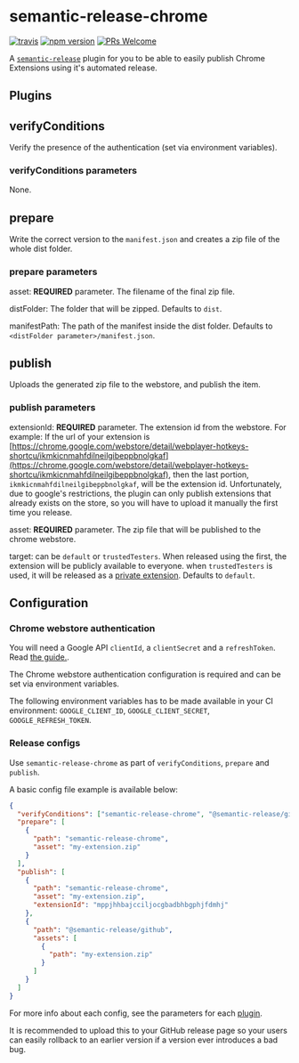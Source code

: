 # semantic-release-chrome

[![travis](https://img.shields.io/travis/GabrielDuarteM/semantic-release-chrome/master.svg)](https://travis-ci.org/GabrielDuarteM/semantic-release-chrome)
[![npm version](https://img.shields.io/npm/v/semantic-release-chrome.svg)](https://www.npmjs.com/package/semantic-release-chrome)
[![PRs Welcome](https://img.shields.io/badge/PRs-welcome-brightgreen.svg)](http://makeapullrequest.com)

A [`semantic-release`](https://github.com/semantic-release/semantic-release) plugin for you to be able to easily publish Chrome Extensions using it's automated release.

## Plugins

## verifyConditions

Verify the presence of the authentication (set via environment variables).

### verifyConditions parameters

None.

## prepare

Write the correct version to the `manifest.json` and creates a zip file of the whole dist folder.

### prepare parameters

asset: **REQUIRED** parameter. The filename of the final zip file.

distFolder: The folder that will be zipped. Defaults to `dist`.

manifestPath: The path of the manifest inside the dist folder. Defaults to `<distFolder parameter>/manifest.json`.

## publish

Uploads the generated zip file to the webstore, and publish the item.

### publish parameters

extensionId: **REQUIRED** parameter. The extension id from the webstore. For example: If the url of your extension is [https://chrome.google.com/webstore/detail/webplayer-hotkeys-shortcu/ikmkicnmahfdilneilgibeppbnolgkaf](https://chrome.google.com/webstore/detail/webplayer-hotkeys-shortcu/ikmkicnmahfdilneilgibeppbnolgkaf), then the last portion, `ikmkicnmahfdilneilgibeppbnolgkaf`, will be the extension id. Unfortunately, due to google's restrictions, the plugin can only publish extensions that already exists on the store, so you will have to upload it manually the first time you release.

asset: **REQUIRED** parameter. The zip file that will be published to the chrome webstore.

target: can be `default` or `trustedTesters`. When released using the first, the extension will be publicly available to everyone. when `trustedTesters` is used, it will be released as a [private extension](https://support.google.com/chrome/a/answer/2663860). Defaults to `default`.

## Configuration

### Chrome webstore authentication

You will need a Google API `clientId`, a `clientSecret` and a `refreshToken`. Read [the guide.](Authentication.md).

The Chrome webstore authentication configuration is required and can be set via environment variables.

The following environment variables has to be made available in your CI environment: `GOOGLE_CLIENT_ID`, `GOOGLE_CLIENT_SECRET`, `GOOGLE_REFRESH_TOKEN`.

### Release configs

Use `semantic-release-chrome` as part of `verifyConditions`, `prepare` and `publish`.

A basic config file example is available below:

```json
{
  "verifyConditions": ["semantic-release-chrome", "@semantic-release/github"],
  "prepare": [
    {
      "path": "semantic-release-chrome",
      "asset": "my-extension.zip"
    }
  ],
  "publish": [
    {
      "path": "semantic-release-chrome",
      "asset": "my-extension.zip",
      "extensionId": "mppjhhbajcciljocgbadbhbgphjfdmhj"
    },
    {
      "path": "@semantic-release/github",
      "assets": [
        {
          "path": "my-extension.zip"
        }
      ]
    }
  ]
}
```

For more info about each config, see the parameters for each [plugin](#plugins).

It is recommended to upload this to your GitHub release page so your users can easily rollback to an earlier version if a version ever introduces a bad bug.
